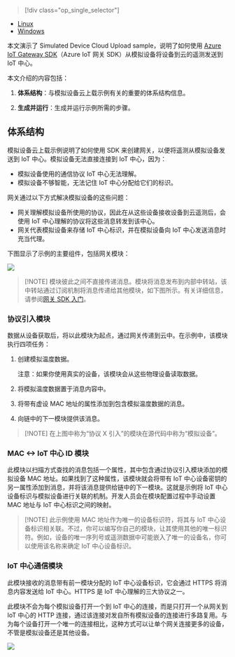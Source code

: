 > [!div class="op_single_selector"]
- [Linux](../articles/iot-hub/iot-hub-linux-gateway-sdk-simulated-device.md)
- [Windows](../articles/iot-hub/iot-hub-windows-gateway-sdk-simulated-device.md)

本文演示了 Simulated Device Cloud Upload sample，说明了如何使用 [Azure IoT Gateway SDK][lnk-sdk]（Azure IoT 网关 SDK）从模拟设备将设备到云的遥测发送到 IoT 中心。

本文介绍的内容包括：

1. **体系结构**：与模拟设备云上载示例有关的重要的体系结构信息。

2. **生成并运行**：生成并运行示例所需的步骤。

## 体系结构

模拟设备云上载示例说明了如何使用 SDK 来创建网关，以便将遥测从模拟设备发送到 IoT 中心。模拟设备无法直接连接到 IoT 中心，因为：

- 模拟设备使用的通信协议 IoT 中心无法理解。
- 模拟设备不够智能，无法记住 IoT 中心分配给它们的标识。

网关通过以下方式解决模拟设备的这些问题：

- 网关理解模拟设备所使用的协议，因此在从这些设备接收设备到云遥测后，会使用 IoT 中心理解的协议将这些消息转发到该中心。
- 网关代表模拟设备来存储 IoT 中心标识，并在模拟设备向 IoT 中心发送消息时充当代理。

下图显示了示例的主要组件，包括网关模块：

![][1]

> [!NOTE] 模块彼此之间不直接传递消息。模块将消息发布到内部中转站，该中转站通过订阅机制将消息传递给其他模块，如下图所示。有关详细信息，请参阅[网关 SDK 入门][lnk-gw-getstarted]。

### 协议引入模块

数据从设备获取后，将以此模块为起点，通过网关传递到云中。在示例中，该模块执行四项任务：

1.  创建模拟温度数据。
    
    注意：如果你使用真实的设备，该模块会从这些物理设备读取数据。

2.  将模拟温度数据置于消息内容中。

3.  将带有虚设 MAC 地址的属性添加到包含模拟温度数据的消息。

4.  向链中的下一模块提供该消息。

> [!NOTE] 在上图中称为“协议 X 引入”的模块在源代码中称为“模拟设备”。

### MAC &lt;-&gt; IoT 中心 ID 模块

此模块以扫描方式查找的消息包括一个属性，其中包含通过协议引入模块添加的模拟设备 MAC 地址。如果找到了这种属性，该模块就会将带有 IoT 中心设备密钥的另一属性添加到消息，并将该消息提供给链中的下一模块。这就是示例将 IoT 中心设备标识与模拟设备进行关联的机制。开发人员会在模块配置过程中手动设置 MAC 地址与 IoT 中心标识之间的映射。

> [!NOTE]  此示例使用 MAC 地址作为唯一的设备标识符，将其与 IoT 中心设备标识相关联。不过，你可以编写你自己的模块，让其使用其他的唯一标识符。例如，设备的唯一序列号或遥测数据中可能嵌入了唯一的设备名，你可以使用该名称来确定 IoT 中心设备标识。

### IoT 中心通信模块

此模块接收的消息带有前一模块分配的 IoT 中心设备标识，它会通过 HTTPS 将消息内容发送给 IoT 中心。HTTPS 是 IoT 中心理解的三大协议之一。

此模块不会为每个模拟设备打开一个到 IoT 中心的连接，而是只打开一个从网关到 IoT 中心的 HTTP 连接，通过该连接对发自所有模拟设备的连接进行多路复用。与为每个设备打开一个唯一的连接相比，这种方式可以让单个网关连接更多的设备，不管是模拟设备还是其他设备。

![][2]

<!-- Images -->
[1]: ./media/iot-hub-gateway-sdk-simulated-selector/image1.png
[2]: ./media/iot-hub-gateway-sdk-simulated-selector/image2.png

<!-- Links -->

[lnk-sdk]: https://github.com/Azure/azure-iot-gateway-sdk
[lnk-gw-getstarted]: ../articles/iot-hub/iot-hub-linux-gateway-sdk-get-started.md
<!---HONumber=Mooncake_0523_2016-->